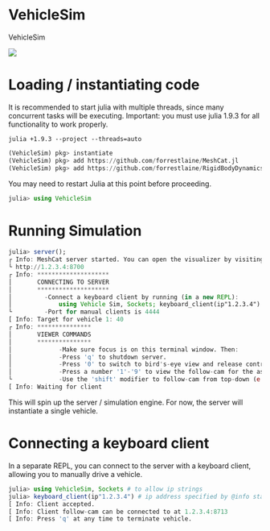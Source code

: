 # VehicleSim
VehicleSim

<img src="https://github.com/forrestlaine/VehicleSim/blob/main/parked_cars.png" />

# Loading / instantiating code

It is recommended to start julia with multiple threads, since many concurrent tasks will be executing. Important: you must use julia 1.9.3 for all functionality to work properly. 

```
julia +1.9.3 --project --threads=auto
```

```julia
(VehicleSim) pkg> instantiate
(VehicleSim) pkg> add https://github.com/forrestlaine/MeshCat.jl
(VehicleSim) pkg> add https://github.com/forrestlaine/RigidBodyDynamics.jl
```

You may need to restart Julia at this point before proceeding.

```julia
julia> using VehicleSim
```

# Running Simulation

```julia
julia> server();
┌ Info: MeshCat server started. You can open the visualizer by visiting the following URL in your browser:
└ http://1.2.3.4:8700
┌ Info: ********************
│       CONNECTING TO SERVER
│       ********************
│         -Connect a keyboard client by running (in a new REPL):
│             using Vehicle Sim, Sockets; keyboard_client(ip"1.2.3.4")
└         -Port for manual clients is 4444
[ Info: Target for vehicle 1: 40
┌ Info: ***************
│       VIEWER COMMANDS
│       ***************
│             -Make sure focus is on this terminal window. Then:
│             -Press 'q' to shutdown server. 
│             -Press '0' to switch to bird's-eye view and release controls to user.
│             -Press a number '1'-'9' to view the follow-cam for the associated vehicle. Will default to '0' if vehicle doesn't exist.
└             -Use the 'shift' modifier to follow-cam from top-down (e.g. '!' for vehicle 1).
[ Info: Waiting for client
```

This will spin up the server / simulation engine. For now, the server will instantiate a single vehicle. 

# Connecting a keyboard client

In a separate REPL, you can connect to the server with a keyboard client, allowing you to manually drive a vehicle.

```julia
julia> using VehicleSim, Sockets # to allow ip strings
julia> keyboard_client(ip"1.2.3.4") # ip address specified by @info statement when starting server
[ Info: Client accepted.
[ Info: Client follow-cam can be connected to at 1.2.3.4:8713
[ Info: Press 'q' at any time to terminate vehicle.
```
